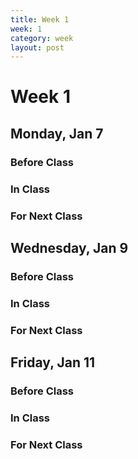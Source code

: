 ```yaml
---
title: Week 1 
week: 1
category: week
layout: post
---
```


# Week 1

## Monday, Jan 7

### Before Class

### In Class

### For Next Class


<!-- # # # # # # # # # # # # # # # # # # # # # # # # # # # -->

## Wednesday, Jan 9

### Before Class

### In Class

### For Next Class


<!-- # # # # # # # # # # # # # # # # # # # # # # # # # # # -->

## Friday, Jan 11

### Before Class

### In Class

### For Next Class


<!-- # # # # # # # # # # # # # # # # # # # # # # # # # # # -->

